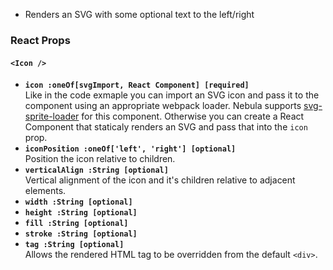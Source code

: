 * Renders an SVG with some optional text to the left/right

### React Props

#### `<Icon />`
* **`icon :oneOf[svgImport, React Component] [required]`**  
Like in the code exmaple you can import an SVG icon and pass it to the component using an appropriate webpack loader.
Nebula supports [svg-sprite-loader](https://github.com/kisenka/svg-sprite-loader) for this component.
Otherwise you can create a React Component that staticaly renders an SVG and pass that into the `icon` prop.
* **`iconPosition :oneOf['left', 'right'] [optional]`**  
Position the icon relative to children.
* **`verticalAlign :String [optional]`**  
Vertical alignment of the icon and it's children relative to adjacent elements.
* **`width :String [optional]`**  
* **`height :String [optional]`**   
* **`fill :String [optional]`**  
* **`stroke :String [optional]`**  
* **`tag :String [optional]`**  
Allows the rendered HTML tag to be overridden from the default `<div>`.
